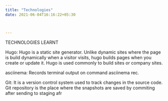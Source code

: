 ```yaml
---
title: "Technologies"
date: 2021-06-04T16:16:22+05:30



---
```

TECHNOLOGIES LEARNT

Hugo: Hugo is a static site generator. Unlike dynamic sites where the page is build dynamically when a visitor visits, hugo builds pages when you create or update it. Hugo is used commonly to build sites or company sites.

asciinema: Records terminal output on command asciinema rec.

Git: It is a version control system used to track changes in the source code. Git repository is the place where the snapshots are saved by commiting after sending to staging afr